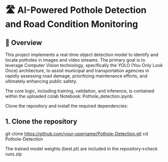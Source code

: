 # 🛣️ AI-Powered Pothole Detection and Road Condition Monitoring

## 📝 Overview
This project implements a real-time object detection model to identify and locate potholes in images and video streams. The primary goal is to leverage Computer Vision technology, specifically the YOLO (You Only Look Once) architecture, to assist municipal and transportation agencies in rapidly assessing road damage, prioritizing maintenance efforts, and ultimately enhancing public safety.

The core logic, including training, validation, and inference, is contained within the uploaded colab Notebook: Pothole_detection.ipynb.

Clone the repository and install the required dependencies:
## 1. Clone the repository
git clone https://github.com/your-username/Pothole-Detection.git
cd Pothole-Detection

The trained model weights (best.pt) are included in the repository->check runs.zip
